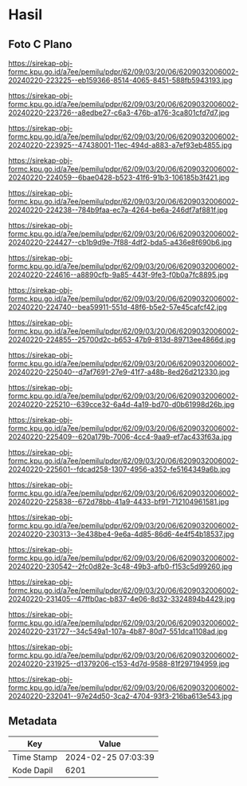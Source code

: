 # Hasil

## Foto C Plano

https://sirekap-obj-formc.kpu.go.id/a7ee/pemilu/pdpr/62/09/03/20/06/6209032006002-20240220-223225--eb159366-8514-4065-8451-588fb5943193.jpg

https://sirekap-obj-formc.kpu.go.id/a7ee/pemilu/pdpr/62/09/03/20/06/6209032006002-20240220-223726--a8edbe27-c6a3-476b-a176-3ca801cfd7d7.jpg

https://sirekap-obj-formc.kpu.go.id/a7ee/pemilu/pdpr/62/09/03/20/06/6209032006002-20240220-223925--47438001-11ec-494d-a883-a7ef93eb4855.jpg

https://sirekap-obj-formc.kpu.go.id/a7ee/pemilu/pdpr/62/09/03/20/06/6209032006002-20240220-224059--6bae0428-b523-41f6-91b3-106185b3f421.jpg

https://sirekap-obj-formc.kpu.go.id/a7ee/pemilu/pdpr/62/09/03/20/06/6209032006002-20240220-224238--784b9faa-ec7a-4264-be6a-246df7af881f.jpg

https://sirekap-obj-formc.kpu.go.id/a7ee/pemilu/pdpr/62/09/03/20/06/6209032006002-20240220-224427--cb1b9d9e-7f88-4df2-bda5-a436e8f690b6.jpg

https://sirekap-obj-formc.kpu.go.id/a7ee/pemilu/pdpr/62/09/03/20/06/6209032006002-20240220-224616--a8890cfb-9a85-443f-9fe3-f0b0a7fc8895.jpg

https://sirekap-obj-formc.kpu.go.id/a7ee/pemilu/pdpr/62/09/03/20/06/6209032006002-20240220-224740--bea59911-551d-48f6-b5e2-57e45cafcf42.jpg

https://sirekap-obj-formc.kpu.go.id/a7ee/pemilu/pdpr/62/09/03/20/06/6209032006002-20240220-224855--25700d2c-b653-47b9-813d-89713ee4866d.jpg

https://sirekap-obj-formc.kpu.go.id/a7ee/pemilu/pdpr/62/09/03/20/06/6209032006002-20240220-225040--d7af7691-27e9-41f7-a48b-8ed26d212330.jpg

https://sirekap-obj-formc.kpu.go.id/a7ee/pemilu/pdpr/62/09/03/20/06/6209032006002-20240220-225210--639cce32-6a4d-4a19-bd70-d0b61998d26b.jpg

https://sirekap-obj-formc.kpu.go.id/a7ee/pemilu/pdpr/62/09/03/20/06/6209032006002-20240220-225409--620a179b-7006-4cc4-9aa9-ef7ac433f63a.jpg

https://sirekap-obj-formc.kpu.go.id/a7ee/pemilu/pdpr/62/09/03/20/06/6209032006002-20240220-225601--fdcad258-1307-4956-a352-fe5164349a6b.jpg

https://sirekap-obj-formc.kpu.go.id/a7ee/pemilu/pdpr/62/09/03/20/06/6209032006002-20240220-225838--672d78bb-41a9-4433-bf91-712104961581.jpg

https://sirekap-obj-formc.kpu.go.id/a7ee/pemilu/pdpr/62/09/03/20/06/6209032006002-20240220-230313--3e438be4-9e6a-4d85-86d6-4e4f54b18537.jpg

https://sirekap-obj-formc.kpu.go.id/a7ee/pemilu/pdpr/62/09/03/20/06/6209032006002-20240220-230542--2fc0d82e-3c48-49b3-afb0-f153c5d99260.jpg

https://sirekap-obj-formc.kpu.go.id/a7ee/pemilu/pdpr/62/09/03/20/06/6209032006002-20240220-231405--47ffb0ac-b837-4e06-8d32-3324894b4429.jpg

https://sirekap-obj-formc.kpu.go.id/a7ee/pemilu/pdpr/62/09/03/20/06/6209032006002-20240220-231727--34c549a1-107a-4b87-80d7-551dca1108ad.jpg

https://sirekap-obj-formc.kpu.go.id/a7ee/pemilu/pdpr/62/09/03/20/06/6209032006002-20240220-231925--d1379206-c153-4d7d-9588-81f297194959.jpg

https://sirekap-obj-formc.kpu.go.id/a7ee/pemilu/pdpr/62/09/03/20/06/6209032006002-20240220-232041--97e24d50-3ca2-4704-93f3-216ba613e543.jpg


## Metadata

| Key        | Value               |
| ---------- | ------------------- |
| Time Stamp | 2024-02-25 07:03:39 |
| Kode Dapil | 6201                |



